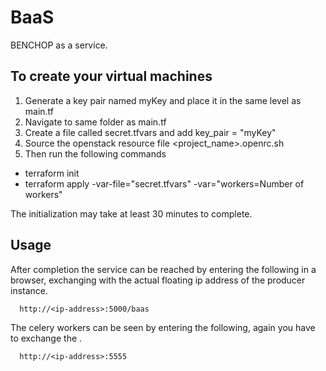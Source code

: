 # BaaS
BENCHOP as a service.

## To create your virtual machines 
1) Generate a key pair named myKey and place it in the same level as main.tf
2) Navigate to same folder as main.tf
3) Create a file called secret.tfvars and add key_pair = "myKey"
4) Source the openstack resource file <project_name>.openrc.sh
5) Then run the following commands
- terraform init
- terraform apply -var-file="secret.tfvars" -var="workers=Number of workers"

The initialization may take at least 30 minutes to complete. 

## Usage
After completion the service can be reached by entering the following in a browser, exchanging <ip-address> with the actual floating ip address of the producer instance.
  
```shell
  http://<ip-address>:5000/baas
```
  
  The celery workers can be seen by entering the following, again you have to exchange the <ip-address>.
  
```shell
  http://<ip-address>:5555
```
